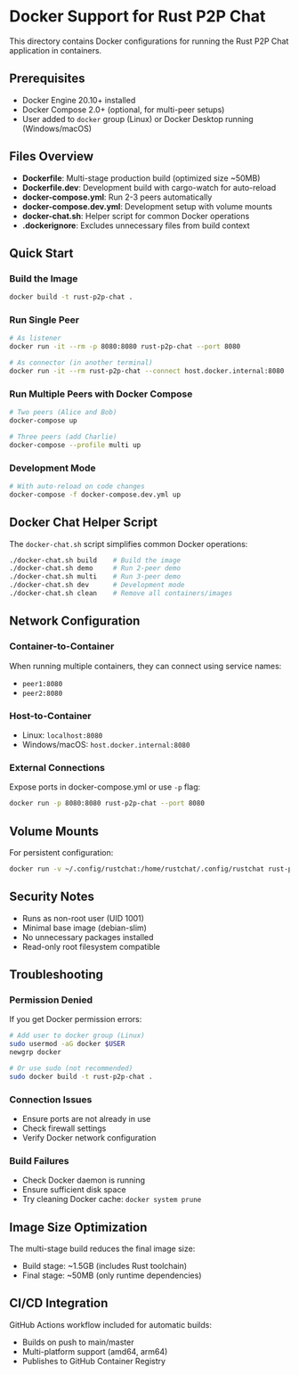 # Docker Support for Rust P2P Chat

This directory contains Docker configurations for running the Rust P2P Chat application in containers.

## Prerequisites

- Docker Engine 20.10+ installed
- Docker Compose 2.0+ (optional, for multi-peer setups)
- User added to `docker` group (Linux) or Docker Desktop running (Windows/macOS)

## Files Overview

- **Dockerfile**: Multi-stage production build (optimized size ~50MB)
- **Dockerfile.dev**: Development build with cargo-watch for auto-reload
- **docker-compose.yml**: Run 2-3 peers automatically
- **docker-compose.dev.yml**: Development setup with volume mounts
- **docker-chat.sh**: Helper script for common Docker operations
- **.dockerignore**: Excludes unnecessary files from build context

## Quick Start

### Build the Image

```bash
docker build -t rust-p2p-chat .
```

### Run Single Peer

```bash
# As listener
docker run -it --rm -p 8080:8080 rust-p2p-chat --port 8080

# As connector (in another terminal)
docker run -it --rm rust-p2p-chat --connect host.docker.internal:8080
```

### Run Multiple Peers with Docker Compose

```bash
# Two peers (Alice and Bob)
docker-compose up

# Three peers (add Charlie)
docker-compose --profile multi up
```

### Development Mode

```bash
# With auto-reload on code changes
docker-compose -f docker-compose.dev.yml up
```

## Docker Chat Helper Script

The `docker-chat.sh` script simplifies common Docker operations:

```bash
./docker-chat.sh build    # Build the image
./docker-chat.sh demo     # Run 2-peer demo
./docker-chat.sh multi    # Run 3-peer demo
./docker-chat.sh dev      # Development mode
./docker-chat.sh clean    # Remove all containers/images
```

## Network Configuration

### Container-to-Container

When running multiple containers, they can connect using service names:
- `peer1:8080`
- `peer2:8080`

### Host-to-Container

- Linux: `localhost:8080`
- Windows/macOS: `host.docker.internal:8080`

### External Connections

Expose ports in docker-compose.yml or use `-p` flag:
```bash
docker run -p 8080:8080 rust-p2p-chat --port 8080
```

## Volume Mounts

For persistent configuration:
```bash
docker run -v ~/.config/rustchat:/home/rustchat/.config/rustchat rust-p2p-chat
```

## Security Notes

- Runs as non-root user (UID 1001)
- Minimal base image (debian-slim)
- No unnecessary packages installed
- Read-only root filesystem compatible

## Troubleshooting

### Permission Denied

If you get Docker permission errors:
```bash
# Add user to docker group (Linux)
sudo usermod -aG docker $USER
newgrp docker

# Or use sudo (not recommended)
sudo docker build -t rust-p2p-chat .
```

### Connection Issues

- Ensure ports are not already in use
- Check firewall settings
- Verify Docker network configuration

### Build Failures

- Check Docker daemon is running
- Ensure sufficient disk space
- Try cleaning Docker cache: `docker system prune`

## Image Size Optimization

The multi-stage build reduces the final image size:
- Build stage: ~1.5GB (includes Rust toolchain)
- Final stage: ~50MB (only runtime dependencies)

## CI/CD Integration

GitHub Actions workflow included for automatic builds:
- Builds on push to main/master
- Multi-platform support (amd64, arm64)
- Publishes to GitHub Container Registry